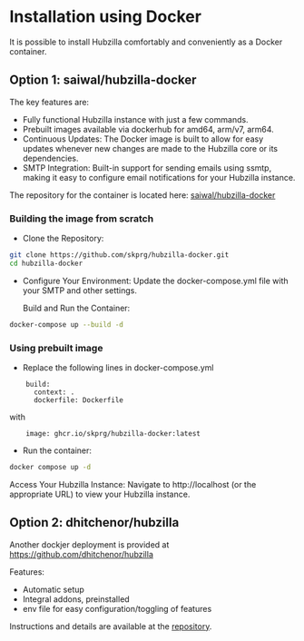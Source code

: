 # Installation using Docker

It is possible to install Hubzilla comfortably and conveniently as a Docker container.

## Option 1: saiwal/hubzilla-docker

The key features are:

- Fully functional Hubzilla instance with just a few commands.
- Prebuilt images available via dockerhub for amd64, arm/v7, arm64.
- Continuous Updates: The Docker image is built to allow for easy updates whenever new changes are made to the Hubzilla core or its dependencies.
- SMTP Integration: Built-in support for sending emails using ssmtp, making it easy to configure email notifications for your Hubzilla instance.

The repository for the container is located here: [saiwal/hubzilla-docker](https://github.com/saiwal/hubzilla-docker)

### Building the image from scratch

* Clone the Repository:

```bash
git clone https://github.com/skprg/hubzilla-docker.git
cd hubzilla-docker
```

* Configure Your Environment: Update the docker-compose.yml file with your SMTP and other settings.

    Build and Run the Container:

```bash
docker-compose up --build -d
```

### Using prebuilt image

* Replace the following lines in docker-compose.yml
```  
    build:
      context: .
      dockerfile: Dockerfile
```
with
```
    image: ghcr.io/skprg/hubzilla-docker:latest
```
* Run the container:
``` bash
docker compose up -d
```

Access Your Hubzilla Instance: Navigate to http://localhost (or the appropriate URL) to view your Hubzilla instance.

## Option 2: dhitchenor/hubzilla

Another dockjer deployment is provided at <https://github.com/dhitchenor/hubzilla>

Features:
* Automatic setup
* Integral addons, preinstalled
* env file for easy configuration/toggling of features

Instructions and details are available at the [repository](https://github.com/dhitchenor/hubzilla).
